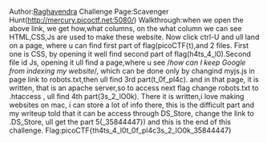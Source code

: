 
 Author:[Raghavendra](https://github.com/Raghavendra1933)
Challenge Page:Scavenger Hunt(http://mercury.picoctf.net:5080/)
 Walkthrough:when we open the above link, we get how,what columns, on the what column we can see HTML,CSS,Js are used to make these website. Now click ctrl-U and ull land on a page, where u can find first part of flag(picoCTF{t),and 2 files. First one is CSS, by opening it well find second part of flag(h4ts_4_l0).Second file id Js, opening it ull find a page,where u see /*how can I keep Google from indexing my website*/, which can be done only by changind myjs.js in page link to robots.txt,then ull find 3rd part(t_0f_pl4c). and in that page, it is written, that is an apache server,so to access next flag change robots.txt to .htaccess , ull find 4th part(3s_2_lO0k). There it is written,i love making websites on mac, i can store a lot of info there, this is the difficult part and my writeup told that it can be access through DS_Store, change the link to .DS_Store, ull get the part 5(_35844447}) and this is the end of this challenge.
Flag:picoCTF{th4ts_4_l0t_0f_pl4c3s_2_lO0k_35844447}

